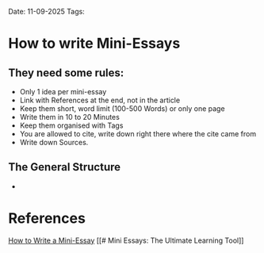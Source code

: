 Date: 11-09-2025
Tags: 

# How to write Mini-Essays


## They need some rules:

- Only 1 idea per mini-essay
- Link with References at the end, not in the article
- Keep them short, word limit (100-500 Words) or only one page
- Write them in 10 to 20 Minutes
- Keep them organised with Tags
- You are allowed to cite, write down right there where the cite came from
- Write down Sources.

## The General Structure

- 

# References

[How to Write a Mini-Essay](https://www.youtube.com/watch?v=eCaOSNxwCsw)
[[# Mini Essays: The Ultimate Learning Tool]]